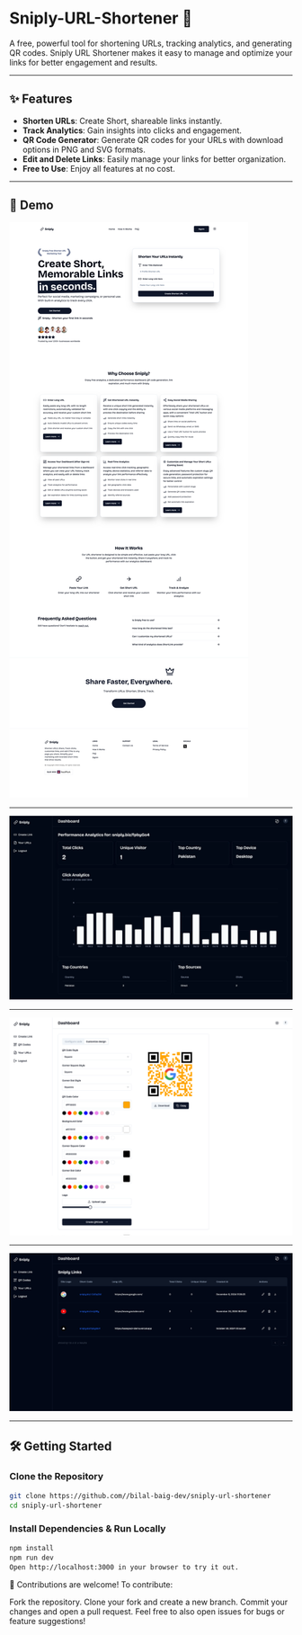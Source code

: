 # Sniply-URL-Shortener 🚀

A free, powerful tool for shortening URLs, tracking analytics, and generating QR codes. Sniply URL Shortener makes it easy to manage and optimize your links for better engagement and results.

---

## ✨ Features

- **Shorten URLs**: Create Short, shareable links instantly.
- **Track Analytics**: Gain insights into clicks and engagement.
- **QR Code Generator**: Generate QR codes for your URLs with download options in PNG and SVG formats.
- **Edit and Delete Links**: Easily manage your links for better organization.
- **Free to Use**: Enjoy all features at no cost.

---

## 🎥 Demo

![Sniply URL Shortener Demo](https://raw.githubusercontent.com/bilal-baig-dev/sniply-url-shortener/refs/heads/main/public/images/url-shortener-track-analytics-free.png)

---

![Sniply URL Shortener Demo](https://raw.githubusercontent.com/bilal-baig-dev/sniply-url-shortener/refs/heads/main/public/images/sniply-shorten-long-url-track-analytics-free.webp)

---

![Sniply URL Shortener Demo](https://raw.githubusercontent.com/bilal-baig-dev/sniply-url-shortener/refs/heads/main/public/images/url-shortener-free-qr-code-generator.png)

---

![Sniply URL Shortener Demo](https://raw.githubusercontent.com/bilal-baig-dev/sniply-url-shortener/refs/heads/main/public/images/url-shortener-free.png)

---

## 🛠️ Getting Started

### Clone the Repository

```bash
git clone https://github.com//bilal-baig-dev/sniply-url-shortener
cd sniply-url-shortener
```

### Install Dependencies & Run Locally

```bash
npm install
npm run dev
Open http://localhost:3000 in your browser to try it out.
```

🤝 Contributions are welcome! To contribute:

Fork the repository. Clone your fork and create a new branch. Commit your changes and open a pull request. Feel free to also open issues for bugs or feature suggestions!
